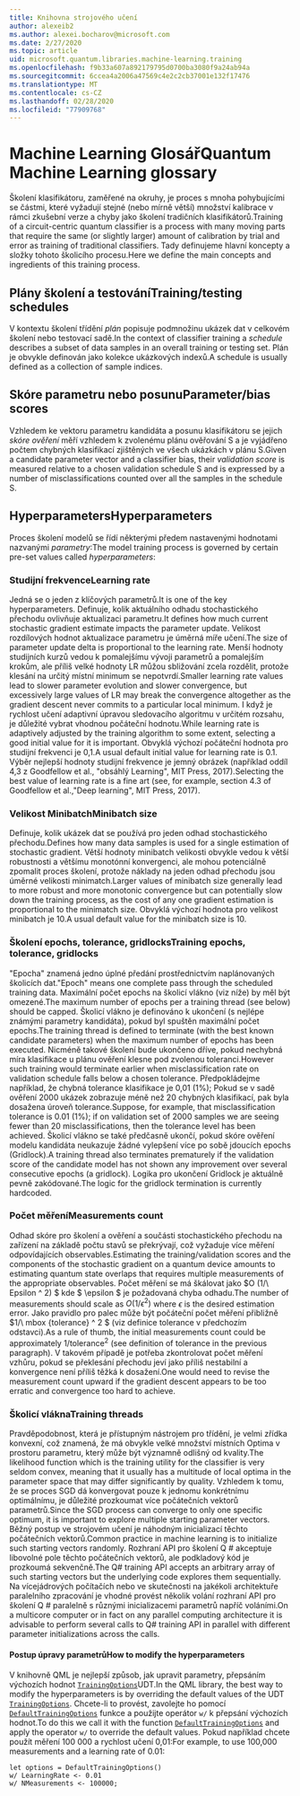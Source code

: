 ```yaml
---
title: Knihovna strojového učení
author: alexeib2
ms.author: alexei.bocharov@microsoft.com
ms.date: 2/27/2020
ms.topic: article
uid: microsoft.quantum.libraries.machine-learning.training
ms.openlocfilehash: f9b33a607a892179795d0700ba3080f9a24ab94a
ms.sourcegitcommit: 6ccea4a2006a47569c4e2c2cb37001e132f17476
ms.translationtype: MT
ms.contentlocale: cs-CZ
ms.lasthandoff: 02/28/2020
ms.locfileid: "77909768"
---
```

# <a name="quantum-machine-learning-glossary"></a><span data-ttu-id="ea83b-102">Machine Learning Glosář</span><span class="sxs-lookup"><span data-stu-id="ea83b-102">Quantum Machine Learning glossary</span></span>

<span data-ttu-id="ea83b-103">Školení klasifikátoru, zaměřené na okruhy, je proces s mnoha pohybujícími se částmi, které vyžadují stejné (nebo mírně větší) množství kalibrace v rámci zkušební verze a chyby jako školení tradičních klasifikátorů.</span><span class="sxs-lookup"><span data-stu-id="ea83b-103">Training of a circuit-centric quantum classifier is a process with many moving parts that require the same (or slightly larger) amount of calibration by trial and error as training of traditional classifiers.</span></span> <span data-ttu-id="ea83b-104">Tady definujeme hlavní koncepty a složky tohoto školicího procesu.</span><span class="sxs-lookup"><span data-stu-id="ea83b-104">Here we define the main concepts and ingredients of this training process.</span></span>

## <a name="trainingtesting-schedules"></a><span data-ttu-id="ea83b-105">Plány školení a testování</span><span class="sxs-lookup"><span data-stu-id="ea83b-105">Training/testing schedules</span></span>

<span data-ttu-id="ea83b-106">V kontextu školení třídění *plán* popisuje podmnožinu ukázek dat v celkovém školení nebo testovací sadě.</span><span class="sxs-lookup"><span data-stu-id="ea83b-106">In the context of classifier training a *schedule* describes a subset of data samples in an overall training or testing set.</span></span> <span data-ttu-id="ea83b-107">Plán je obvykle definován jako kolekce ukázkových indexů.</span><span class="sxs-lookup"><span data-stu-id="ea83b-107">A schedule is usually defined as a collection of sample indices.</span></span>

## <a name="parameterbias-scores"></a><span data-ttu-id="ea83b-108">Skóre parametru nebo posunu</span><span class="sxs-lookup"><span data-stu-id="ea83b-108">Parameter/bias scores</span></span>

<span data-ttu-id="ea83b-109">Vzhledem ke vektoru parametru kandidáta a posunu klasifikátoru se jejich *skóre ověření* měří vzhledem k zvolenému plánu ověřování S a je vyjádřeno počtem chybných klasifikací zjištěných ve všech ukázkách v plánu S.</span><span class="sxs-lookup"><span data-stu-id="ea83b-109">Given a candidate parameter vector and a classifier bias, their *validation score* is measured relative to a chosen validation schedule S and is expressed by a number of misclassifications counted over all the samples in the schedule S.</span></span>

## <a name="hyperparameters"></a><span data-ttu-id="ea83b-110">Hyperparameters</span><span class="sxs-lookup"><span data-stu-id="ea83b-110">Hyperparameters</span></span>

<span data-ttu-id="ea83b-111">Proces školení modelů se řídí některými předem nastavenými hodnotami nazvanými *parametry*:</span><span class="sxs-lookup"><span data-stu-id="ea83b-111">The model training process is governed by certain pre-set values called *hyperparameters*:</span></span>

### <a name="learning-rate"></a><span data-ttu-id="ea83b-112">Studijní frekvence</span><span class="sxs-lookup"><span data-stu-id="ea83b-112">Learning rate</span></span>

<span data-ttu-id="ea83b-113">Jedná se o jeden z klíčových parametrů.</span><span class="sxs-lookup"><span data-stu-id="ea83b-113">It is one of the key hyperparameters.</span></span> <span data-ttu-id="ea83b-114">Definuje, kolik aktuálního odhadu stochastického přechodu ovlivňuje aktualizaci parametru.</span><span class="sxs-lookup"><span data-stu-id="ea83b-114">It defines how much current stochastic gradient estimate impacts the parameter update.</span></span> <span data-ttu-id="ea83b-115">Velikost rozdílových hodnot aktualizace parametru je úměrná míře učení.</span><span class="sxs-lookup"><span data-stu-id="ea83b-115">The size of parameter update delta is proportional to the learning rate.</span></span> <span data-ttu-id="ea83b-116">Menší hodnoty studijních kurzů vedou k pomalejšímu vývoji parametrů a pomalejším krokům, ale příliš velké hodnoty LR můžou sbližování zcela rozdělit, protože klesání na určitý místní minimum se nepotvrdí.</span><span class="sxs-lookup"><span data-stu-id="ea83b-116">Smaller learning rate values lead to slower parameter evolution and slower convergence, but excessively large values of LR may break the convergence altogether as the gradient descent never commits to a particular local minimum.</span></span> <span data-ttu-id="ea83b-117">I když je rychlost učení adaptivní úpravou sledovacího algoritmu v určitém rozsahu, je důležité vybrat vhodnou počáteční hodnotu.</span><span class="sxs-lookup"><span data-stu-id="ea83b-117">While learning rate is adaptively adjusted by the training algorithm to some extent, selecting a good initial value for it is important.</span></span> <span data-ttu-id="ea83b-118">Obvyklá výchozí počáteční hodnota pro studijní frekvenci je 0,1.</span><span class="sxs-lookup"><span data-stu-id="ea83b-118">A usual default initial value for learning rate is 0.1.</span></span> <span data-ttu-id="ea83b-119">Výběr nejlepší hodnoty studijní frekvence je jemný obrázek (například oddíl 4,3 z Goodfellow et al., "obsáhlý Learning", MIT Press, 2017).</span><span class="sxs-lookup"><span data-stu-id="ea83b-119">Selecting the best value of learning rate is a fine art (see, for example, section 4.3 of Goodfellow et al.,"Deep learning", MIT Press, 2017).</span></span>

### <a name="minibatch-size"></a><span data-ttu-id="ea83b-120">Velikost Minibatch</span><span class="sxs-lookup"><span data-stu-id="ea83b-120">Minibatch size</span></span>

<span data-ttu-id="ea83b-121">Definuje, kolik ukázek dat se používá pro jeden odhad stochastického přechodu.</span><span class="sxs-lookup"><span data-stu-id="ea83b-121">Defines how many data samples is used for a single estimation of stochastic gradient.</span></span> <span data-ttu-id="ea83b-122">Větší hodnoty minibatch velikosti obvykle vedou k větší robustnosti a většímu monotónní konvergenci, ale mohou potenciálně zpomalit proces školení, protože náklady na jeden odhad přechodu jsou úměrné velikosti minimatch.</span><span class="sxs-lookup"><span data-stu-id="ea83b-122">Larger values of minibatch size generally lead to more robust and more monotonic convergence but can potentially slow down the training process, as the cost of any one gradient estimation is proportional to the minimatch size.</span></span> <span data-ttu-id="ea83b-123">Obvyklá výchozí hodnota pro velikost minibatch je 10.</span><span class="sxs-lookup"><span data-stu-id="ea83b-123">A usual default value for the minibatch size is 10.</span></span>

### <a name="training-epochs-tolerance-gridlocks"></a><span data-ttu-id="ea83b-124">Školení epochs, tolerance, gridlocks</span><span class="sxs-lookup"><span data-stu-id="ea83b-124">Training epochs, tolerance, gridlocks</span></span>

<span data-ttu-id="ea83b-125">"Epocha" znamená jedno úplné předání prostřednictvím naplánovaných školicích dat.</span><span class="sxs-lookup"><span data-stu-id="ea83b-125">"Epoch" means one complete pass through the scheduled training data.</span></span>
<span data-ttu-id="ea83b-126">Maximální počet epochs na školicí vlákno (viz níže) by měl být omezené.</span><span class="sxs-lookup"><span data-stu-id="ea83b-126">The maximum number of epochs per a training thread (see below) should be capped.</span></span> <span data-ttu-id="ea83b-127">Školicí vlákno je definováno k ukončení (s nejlépe známými parametry kandidáta), pokud byl spuštěn maximální počet epochs.</span><span class="sxs-lookup"><span data-stu-id="ea83b-127">The training thread is defined to terminate (with the best known candidate parameters) when the maximum number of epochs has been executed.</span></span> <span data-ttu-id="ea83b-128">Nicméně takové školení bude ukončeno dříve, pokud nechybná míra klasifikace u plánu ověření klesne pod zvolenou toleranci.</span><span class="sxs-lookup"><span data-stu-id="ea83b-128">However such training would terminate earlier when misclassification rate on validation schedule falls below a chosen tolerance.</span></span> <span data-ttu-id="ea83b-129">Předpokládejme například, že chybná tolerance klasifikace je 0,01 (1%); Pokud se v sadě ověření 2000 ukázek zobrazuje méně než 20 chybných klasifikací, pak byla dosažena úroveň tolerance.</span><span class="sxs-lookup"><span data-stu-id="ea83b-129">Suppose, for example, that misclassification tolerance is 0.01 (1%); if on validation set of 2000 samples we are seeing fewer than 20 misclassifications, then the tolerance level has been achieved.</span></span> <span data-ttu-id="ea83b-130">Školicí vlákno se také předčasně ukončí, pokud skóre ověření modelu kandidáta neukazuje žádné vylepšení více po sobě jdoucích epochs (Gridlock).</span><span class="sxs-lookup"><span data-stu-id="ea83b-130">A training thread also terminates prematurely if the validation score of the candidate model has not shown any improvement over several consecutive epochs (a gridlock).</span></span> <span data-ttu-id="ea83b-131">Logika pro ukončení Gridlock je aktuálně pevně zakódované.</span><span class="sxs-lookup"><span data-stu-id="ea83b-131">The logic for the gridlock termination is currently hardcoded.</span></span>

### <a name="measurements-count"></a><span data-ttu-id="ea83b-132">Počet měření</span><span class="sxs-lookup"><span data-stu-id="ea83b-132">Measurements count</span></span>

<span data-ttu-id="ea83b-133">Odhad skóre pro školení a ověření a součásti stochastického přechodu na zařízení na základě počtu stavů se překrývají, což vyžaduje více měření odpovídajících observables.</span><span class="sxs-lookup"><span data-stu-id="ea83b-133">Estimating the training/validation scores and the components of the stochastic gradient on a quantum device amounts to estimating quantum state overlaps that requires multiple measurements of the appropriate observables.</span></span> <span data-ttu-id="ea83b-134">Počet měření se má škálovat jako $O (1/\ Epsilon ^ 2) $ kde $ \epsilon $ je požadovaná chyba odhadu.</span><span class="sxs-lookup"><span data-stu-id="ea83b-134">The number of measurements should scale as $O(1/\epsilon^2)$ where $\epsilon$ is the desired estimation error.</span></span>
<span data-ttu-id="ea83b-135">Jako pravidlo pro palec může být počáteční počet měření přibližně $1/\ mbox {tolerance} ^ 2 $ (viz definice tolerance v předchozím odstavci).</span><span class="sxs-lookup"><span data-stu-id="ea83b-135">As a rule of thumb, the initial measurements count could be approximately $1/\mbox{tolerance}^2$ (see definition of tolerance in the previous paragraph).</span></span> <span data-ttu-id="ea83b-136">V takovém případě je potřeba zkontrolovat počet měření vzhůru, pokud se překlesání přechodu jeví jako příliš nestabilní a konvergence není příliš těžká k dosažení.</span><span class="sxs-lookup"><span data-stu-id="ea83b-136">One would need to revise the measurement count upward if the gradient descent appears to be too erratic and convergence too hard to achieve.</span></span>

### <a name="training-threads"></a><span data-ttu-id="ea83b-137">Školicí vlákna</span><span class="sxs-lookup"><span data-stu-id="ea83b-137">Training threads</span></span>

<span data-ttu-id="ea83b-138">Pravděpodobnost, která je přístupným nástrojem pro třídění, je velmi zřídka konvexní, což znamená, že má obvykle velké množství místních Optima v prostoru parametru, který může být významně odlišný od kvality.</span><span class="sxs-lookup"><span data-stu-id="ea83b-138">The likelihood function which is the training utility for the classifier is very seldom convex, meaning that it usually has a multitude of local optima in the parameter space that may differ significantly by quality.</span></span> <span data-ttu-id="ea83b-139">Vzhledem k tomu, že se proces SGD dá konvergovat pouze k jednomu konkrétnímu optimálnímu, je důležité prozkoumat více počátečních vektorů parametrů.</span><span class="sxs-lookup"><span data-stu-id="ea83b-139">Since the SGD process can converge to only one specific optimum, it is important to explore multiple starting parameter vectors.</span></span> <span data-ttu-id="ea83b-140">Běžný postup ve strojovém učení je náhodným inicializací těchto počátečních vektorů.</span><span class="sxs-lookup"><span data-stu-id="ea83b-140">Common practice in machine learning is to initialize such starting vectors randomly.</span></span> <span data-ttu-id="ea83b-141">Rozhraní API pro školení Q # akceptuje libovolné pole těchto počátečních vektorů, ale podkladový kód je prozkoumá sekvenčně.</span><span class="sxs-lookup"><span data-stu-id="ea83b-141">The Q# training API accepts an arbitrary array of such starting vectors but the underlying code explores them sequentially.</span></span> <span data-ttu-id="ea83b-142">Na vícejádrových počítačích nebo ve skutečnosti na jakékoli architektuře paralelního zpracování je vhodné provést několik volání rozhraní API pro školení Q # paralelně s různými inicializacemi parametrů napříč voláními.</span><span class="sxs-lookup"><span data-stu-id="ea83b-142">On a multicore computer or in fact on any parallel computing architecture it is advisable to perform several calls to Q# training API in parallel with different parameter initializations across the calls.</span></span>

#### <a name="how-to-modify-the-hyperparameters"></a><span data-ttu-id="ea83b-143">Postup úpravy parametrů</span><span class="sxs-lookup"><span data-stu-id="ea83b-143">How to modify the hyperparameters</span></span>

<span data-ttu-id="ea83b-144">V knihovně QML je nejlepší způsob, jak upravit parametry, přepsáním výchozích hodnot [`TrainingOptions`](xref:microsoft.quantum.machinelearning.trainingoptions)UDT.</span><span class="sxs-lookup"><span data-stu-id="ea83b-144">In the QML library, the best way to modify the hyperparameters is by overriding the default values of the UDT [`TrainingOptions`](xref:microsoft.quantum.machinelearning.trainingoptions).</span></span> <span data-ttu-id="ea83b-145">Chcete-li to provést, zavolejte ho pomocí [`DefaultTrainingOptions`](xref:microsoft.quantum.machinelearning.defaulttrainingoptions) funkce a použijte operátor `w/` k přepsání výchozích hodnot.</span><span class="sxs-lookup"><span data-stu-id="ea83b-145">To do this we call it with the function [`DefaultTrainingOptions`](xref:microsoft.quantum.machinelearning.defaulttrainingoptions) and apply the operator `w/` to override the default values.</span></span> <span data-ttu-id="ea83b-146">Pokud například chcete použít měření 100 000 a rychlost učení 0,01:</span><span class="sxs-lookup"><span data-stu-id="ea83b-146">For example, to use 100,000 measurements and a learning rate of 0.01:</span></span>
 ```qsharp
let options = DefaultTrainingOptions()
w/ LearningRate <- 0.01
w/ NMeasurements <- 100000;
 ```
